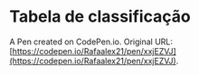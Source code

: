 # Tabela de classificação

A Pen created on CodePen.io. Original URL: [https://codepen.io/Rafaalex21/pen/xxjEZVJ](https://codepen.io/Rafaalex21/pen/xxjEZVJ).

